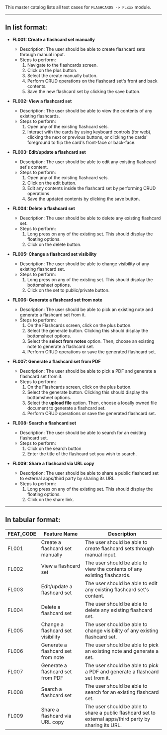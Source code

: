This master catalog lists all test cases for `FLASHCARDS -> FLxxx` module.

---

## In list format:

- **FL001: Create a flashcard set manually**

  - Description: The user should be able to create flashcard sets through manual input.
  - Steps to perform:
    1. Navigate to the flashcards screen.
    2. Click on the plus button.
    3. Select the create manually button.
    4. Perform CRUD operations on the flashcard set's front and back contents.
    5. Save the new flashcard set by clicking the save button.

- **FL002: View a flashcard set**

  - Description: The user should be able to view the contents of any existing flashcards.
  - Steps to perform:
    1. Open any of the existing flashcard sets.
    2. Interact with the cards by using keyboard controls (for web), clicking the next or previous buttons, or clicking the cards' foreground to flip the card's front-face or back-face.

- **FL003: Edit/update a flashcard set**

  - Description: The user should be able to edit any existing flashcard set's content.
  - Steps to perform:
    1. Open any of the existing flashcard sets.
    2. Click on the edit button.
    3. Edit any contents inside the flashcard set by performing CRUD operations.
    4. Save the updated contents by clicking the save button.

- **FL004: Delete a flashcard set**

  - Description: The user should be able to delete any existing flashcard set.
  - Steps to perform:
    1. Long press on any of the existing set. This should display the floating options.
    2. Click on the delete button.

- **FL005: Change a flashcard set visibility**

  - Description: The user should be able to change visibility of any existing flashcard set.
  - Steps to perform:
    1. Long press on any of the existing set. This should display the bottomsheet options.
    2. Click on the set to public/private button.

- **FL006: Generate a flashcard set from note**

  - Description: The user should be able to pick an existing note and generate a flashcard set from it.
  - Steps to perform:
    1. On the Flashcards screen, click on the plus button.
    2. Select the generate button. Clicking this should display the bottomsheet options.
    3. Select the **select from notes** option. Then, choose an existing note to generate a flashcard set.
    4. Perform CRUD operations or save the generated flashcard set.

- **FL007: Generate a flashcard set from PDF**

  - Description: The user should be able to pick a PDF and generate a flashcard set from it.
  - Steps to perform:
    1. On the Flashcards screen, click on the plus button.
    2. Select the generate button. Clicking this should display the bottomsheet options.
    3. Select the **upload file** option. Then, choose a locally owned file document to generate a flashcard set.
    4. Perform CRUD operations or save the generated flashcard set.

- **FL008: Search a flashcard set**

  - Description: The user should be able to search for an existing flashcard set.
  - Steps to perform:
    1. Click on the search button
    2. Enter the title of the flashcard set you wish to search.

- **FL009: Share a flashcard via URL copy**
  - Description: The user should be able to share a public flashcard set to external apps/third party by sharing its URL.
  - Steps to perform:
    1. Long press on any of the existing set. This should display the floating options.
    2. Click on the share link.

---

## In tabular format:

| FEAT_CODE | Feature Name                       | Description                                                                                              |
| --------- | ---------------------------------- | -------------------------------------------------------------------------------------------------------- |
| FL001     | Create a flashcard set manually    | The user should be able to create flashcard sets through manual input.                                   |
| FL002     | View a flashcard set               | The user should be able to view the contents of any existing flashcards.                                 |
| FL003     | Edit/update a flashcard set        | The user should be able to edit any existing flashcard set's content.                                    |
| FL004     | Delete a flashcard set             | The user should be able to delete any existing flashcard set.                                            |
| FL005     | Change a flashcard set visibility  | The user should be able to change visibility of any existing flashcard set.                              |
| FL006     | Generate a flashcard set from note | The user should be able to pick an existing note and generate a set.                                     |
| FL007     | Generate a flashcard set from PDF  | The user should be able to pick a PDF and generate a flashcard set from it.                              |
| FL008     | Search a flashcard set             | The user should be able to search for an existing flashcard set.                                         |
| FL009     | Share a flashcard via URL copy     | The user should be able to share a public flashcard set to external apps/third party by sharing its URL. |
